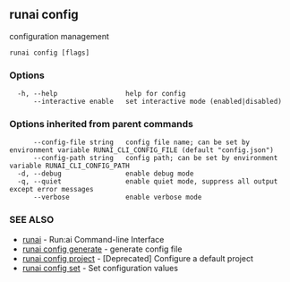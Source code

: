 ## runai config

configuration management

```
runai config [flags]
```

### Options

```
  -h, --help                 help for config
      --interactive enable   set interactive mode (enabled|disabled)
```

### Options inherited from parent commands

```
      --config-file string   config file name; can be set by environment variable RUNAI_CLI_CONFIG_FILE (default "config.json")
      --config-path string   config path; can be set by environment variable RUNAI_CLI_CONFIG_PATH
  -d, --debug                enable debug mode
  -q, --quiet                enable quiet mode, suppress all output except error messages
      --verbose              enable verbose mode
```

### SEE ALSO

* [runai](runai.md)	 - Run:ai Command-line Interface
* [runai config generate](runai_config_generate.md)	 - generate config file
* [runai config project](runai_config_project.md)	 - [Deprecated] Configure a default project
* [runai config set](runai_config_set.md)	 - Set configuration values

